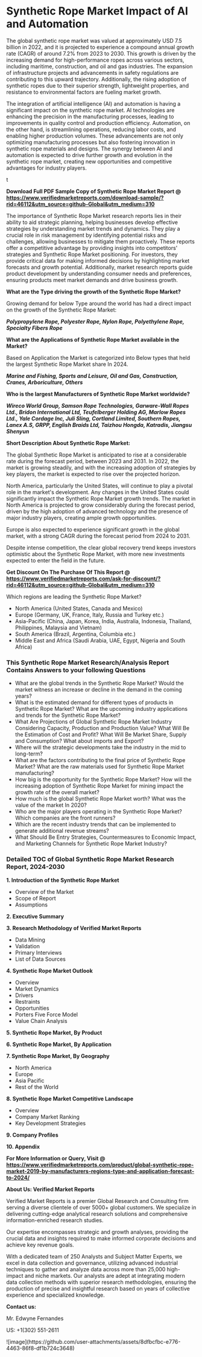 <h1>Synthetic Rope Market Impact of AI and Automation</h1><p>The global synthetic rope market was valued at approximately USD 7.5 billion in 2022, and it is projected to experience a compound annual growth rate (CAGR) of around 7.2% from 2023 to 2030. This growth is driven by the increasing demand for high-performance ropes across various sectors, including maritime, construction, and oil and gas industries. The expansion of infrastructure projects and advancements in safety regulations are contributing to this upward trajectory. Additionally, the rising adoption of synthetic ropes due to their superior strength, lightweight properties, and resistance to environmental factors are fueling market growth.</p><p>The integration of artificial intelligence (AI) and automation is having a significant impact on the synthetic rope market. AI technologies are enhancing the precision in the manufacturing processes, leading to improvements in quality control and production efficiency. Automation, on the other hand, is streamlining operations, reducing labor costs, and enabling higher production volumes. These advancements are not only optimizing manufacturing processes but also fostering innovation in synthetic rope materials and designs. The synergy between AI and automation is expected to drive further growth and evolution in the synthetic rope market, creating new opportunities and competitive advantages for industry players.</p>t</p><p id="" class=""><strong>Download Full PDF Sample Copy of Synthetic Rope Market Report @ <a href="https://www.verifiedmarketreports.com/download-sample/?rid=46112&utm_source=github-Global&utm_medium=310" target="_blank">https://www.verifiedmarketreports.com/download-sample/?rid=46112&utm_source=github-Global&utm_medium=310</a></strong></p><p>The importance of&nbsp;Synthetic Rope Market research reports lies in their ability to aid strategic planning, helping businesses develop effective strategies by understanding market trends and dynamics. They play a crucial role in risk management by identifying potential risks and challenges, allowing businesses to mitigate them proactively. These reports offer a competitive advantage by providing insights into competitors' strategies and Synthetic Rope Market positioning. For investors, they provide critical data for making informed decisions by highlighting market forecasts and growth potential. Additionally, market research reports guide product development by understanding consumer needs and preferences, ensuring products meet market demands and drive business growth.</p><p><strong>What are the&nbsp;Type driving the growth of the Synthetic Rope Market?</strong></p><p id="" class="">Growing demand for below Type around the world has had a direct impact on the growth of the Synthetic Rope Market:</p><em><strong>Polypropylene Rope, Polyester Rope, Nylon Rope, Polyethylene Rope, Specialty Fibers Rope</strong></em></p><strong>What are the&nbsp;Applications&nbsp;of Synthetic Rope Market available in the Market?</strong></p><p id="" class="">Based on Application the Market is categorized into Below types that held the largest Synthetic Rope Market share In 2024.</p><em><strong>Marine and Fishing, Sports and Leisure, Oil and Gas, Construction, Cranes, Arboriculture, Others</strong></em></p><strong>Who is the largest Manufacturers of Synthetic Rope Market worldwide?</strong></p><p><em><strong>Wireco World Group, Samson Rope Technologies, Garware-Wall Ropes Ltd., Bridon International Ltd, Teufelberger Holding AG, Marlow Ropes Ltd., Yale Cordage Inc, Juli Sling, Cortland Limited, Southern Ropes, Lanex A.S, GRPP, English Braids Ltd, Taizhou Hongda, Katradis, Jiangsu Shenyun</strong></em></p><p id="" class=""><strong>Short Description About Synthetic Rope Market:</strong></p><p>The global Synthetic Rope Market is anticipated to rise at a considerable rate during the forecast period, between 2023 and 2031. In 2022, the market is growing steadily, and with the increasing adoption of strategies by key players, the market is expected to rise over the projected horizon.</p><p>North America, particularly the United States, will continue to play a pivotal role in the market's development. Any changes in the United States could significantly impact the Synthetic Rope Market growth trends. The market in North America is projected to grow considerably during the forecast period, driven by the high adoption of advanced technology and the presence of major industry players, creating ample growth opportunities.</p><p>Europe is also expected to experience significant growth in the global market, with a strong CAGR during the forecast period from 2024 to 2031.</p><p>Despite intense competition, the clear global recovery trend keeps investors optimistic about the Synthetic Rope Market, with more new investments expected to enter the field in the future.</p><p id="" class=""><strong>Get Discount On The Purchase Of This Report @ <a href="https://www.verifiedmarketreports.com/ask-for-discount/?rid=46112&utm_source=github-Global&utm_medium=310" target="_blank">https://www.verifiedmarketreports.com/ask-for-discount/?rid=46112&utm_source=github-Global&utm_medium=310</a></strong></p>Which regions are leading the Synthetic Rope Market?</p><ul><li>North America (United States, Canada and Mexico)</li><li>Europe (Germany, UK, France, Italy, Russia and Turkey etc.)</li><li>Asia-Pacific (China, Japan, Korea, India, Australia, Indonesia, Thailand, Philippines, Malaysia and Vietnam)</li><li>South America (Brazil, Argentina, Columbia etc.)</li><li>Middle East and Africa (Saudi Arabia, UAE, Egypt, Nigeria and South Africa)</li></ul><h3 id="" class="">This Synthetic Rope Market Research/Analysis Report Contains Answers to your following Questions</h3><ul><li>What are the global trends in the Synthetic Rope Market? Would the market witness an increase or decline in the demand in the coming years?</li><li>What is the estimated demand for different types of products in Synthetic Rope Market? What are the upcoming industry applications and trends for the Synthetic Rope Market?</li><li>What Are Projections of Global Synthetic Rope Market Industry Considering Capacity, Production and Production Value? What Will Be the Estimation of Cost and Profit? What Will Be Market Share, Supply and Consumption? What about imports and Export?</li><li>Where will the strategic developments take the industry in the mid to long-term?</li><li>What are the factors contributing to the final price of Synthetic Rope Market? What are the raw materials used for Synthetic Rope Market manufacturing?</li><li>How big is the opportunity for the Synthetic Rope Market? How will the increasing adoption of Synthetic Rope Market for mining impact the growth rate of the overall market?</li><li>How much is the global Synthetic Rope Market worth? What was the value of the market In 2020?</li><li>Who are the major players operating in the Synthetic Rope Market? Which companies are the front runners?</li><li>Which are the recent industry trends that can be implemented to generate additional revenue streams?</li><li>What Should Be Entry Strategies, Countermeasures to Economic Impact, and Marketing Channels for Synthetic Rope Market Industry?</li></ul><h3 id="" class="">Detailed TOC of Global Synthetic Rope Market Research Report, 2024-2030</h3><p id="" class=""><strong>1. Introduction of the Synthetic Rope Market</strong></p><ul><li>Overview of the Market</li><li>Scope of Report</li><li>Assumptions</li></ul><p id="" class=""><strong>2. Executive Summary</strong></p><p id="" class=""><strong>3. Research Methodology of Verified Market Reports</strong></p><ul><li>Data Mining</li><li>Validation</li><li>Primary Interviews</li><li>List of Data Sources</li></ul><p id="" class=""><strong>4. Synthetic Rope Market Outlook</strong></p><ul><li>Overview</li><li>Market Dynamics</li><li>Drivers</li><li>Restraints</li><li>Opportunities</li><li>Porters Five Force Model</li><li>Value Chain Analysis</li></ul><p id="" class=""><strong>5. Synthetic Rope Market, By Product</strong></p><p id="" class=""><strong>6. Synthetic Rope Market, By Application</strong></p><p id="" class=""><strong>7. Synthetic Rope Market, By Geography</strong></p><ul><li>North America</li><li>Europe</li><li>Asia Pacific</li><li>Rest of the World</li></ul><p id="" class=""><strong>8. Synthetic Rope Market Competitive Landscape</strong></p><ul><li>Overview</li><li>Company Market Ranking</li><li>Key Development Strategies</li></ul><p id="" class=""><strong>9. Company Profiles</strong></p><p id="" class=""><strong>10. Appendix</strong></p><p id="" class=""><strong>For More Information or Query, Visit @ <a href="https://www.verifiedmarketreports.com/product/global-synthetic-rope-market-2019-by-manufacturers-regions-type-and-application-forecast-to-2024/" target="_blank">https://www.verifiedmarketreports.com/product/global-synthetic-rope-market-2019-by-manufacturers-regions-type-and-application-forecast-to-2024/</a></strong></p><p id="" class=""><strong>About Us: Verified Market Reports</strong></p><p id="" class="">Verified Market Reports is a premier Global Research and Consulting firm serving a diverse clientele of over 5000+ global customers. We specialize in delivering cutting-edge analytical research solutions and comprehensive information-enriched research studies.</p><p id="" class="">Our expertise encompasses strategic and growth analyses, providing the crucial data and insights required to make informed corporate decisions and achieve key revenue goals.</p><p id="" class="">With a dedicated team of 250 Analysts and Subject Matter Experts, we excel in data collection and governance, utilizing advanced industrial techniques to gather and analyze data across more than 25,000 high-impact and niche markets. Our analysts are adept at integrating modern data collection methods with superior research methodologies, ensuring the production of precise and insightful research based on years of collective experience and specialized knowledge.</p><p id="" class=""><strong>Contact us:</strong></p><p id="" class="">Mr. Edwyne Fernandes</p><p id="" class="">US: +1(302) 551-2611</p>
![image](https://github.com/user-attachments/assets/8dfbcfbc-e776-4463-86f8-df1b724c3648)
